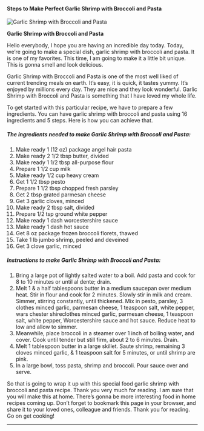             

#### Steps to Make Perfect Garlic Shrimp with Broccoli and Pasta

![Garlic Shrimp with Broccoli and Pasta](https://img-global.cpcdn.com/recipes/5927275349409792/751x532cq70/garlic-shrimp-with-broccoli-and-pasta-recipe-main-photo.jpg)

**Garlic Shrimp with Broccoli and Pasta**

Hello everybody, I hope you are having an incredible day today. Today, we’re going to make a special dish, garlic shrimp with broccoli and pasta. It is one of my favorites. This time, I am going to make it a little bit unique. This is gonna smell and look delicious.

Garlic Shrimp with Broccoli and Pasta is one of the most well liked of current trending meals on earth. It’s easy, it is quick, it tastes yummy. It’s enjoyed by millions every day. They are nice and they look wonderful. Garlic Shrimp with Broccoli and Pasta is something that I have loved my whole life.

To get started with this particular recipe, we have to prepare a few ingredients. You can have garlic shrimp with broccoli and pasta using 16 ingredients and 5 steps. Here is how you can achieve that.

##### The ingredients needed to make Garlic Shrimp with Broccoli and Pasta:

1.  Make ready 1 (12 oz) package angel hair pasta
2.  Make ready 2 1/2 tbsp butter, divided
3.  Make ready 1 1/2 tbsp all-purpose flour
4.  Prepare 1 1/2 cup milk
5.  Make ready 1/2 cup heavy cream
6.  Get 1 1/2 tbsp pesto
7.  Prepare 1 1/2 tbsp chopped fresh parsley
8.  Get 2 tbsp grated parmesan cheese
9.  Get 3 garlic cloves, minced
10.  Make ready 2 tbsp salt, divided
11.  Prepare 1/2 tsp ground white pepper
12.  Make ready 1 dash worcestershire sauce
13.  Make ready 1 dash hot sauce
14.  Get 8 oz package frozen broccoli florets, thawed
15.  Take 1 lb jumbo shrimp, peeled and deveined
16.  Get 3 clove garlic, minced

##### Instructions to make Garlic Shrimp with Broccoli and Pasta:

1.  Bring a large pot of lightly salted water to a boil. Add pasta and cook for 8 to 10 minutes or until al dente; drain.
2.  Melt 1 & a half tablespoons butter in a medium saucepan over medium heat. Stir in flour and cook for 2 minutes. Slowly stir in milk and cream. Simmer, stirring constantly, until thickened. Mix in pesto, parsley, 3 clothes minced garlic, parmesan cheese, 1 teaspoon salt, white pepper, wars chester shireclothes minced garlic, parmesan cheese, 1 teaspoon salt, white pepper, Worcestershire sauce and hot sauce. Reduce heat to low and allow to simmer.
3.  Meanwhile, place broccoli in a steamer over 1 inch of boiling water, and cover. Cook until tender but still firm, about 2 to 6 minutes. Drain.
4.  Melt 1 tablespoon butter in a large skillet. Saute shrimp, remaining 3 cloves minced garlic, & 1 teaspoon salt for 5 minutes, or until shrimp are pink.
5.  In a large bowl, toss pasta, shrimp and broccoli. Pour sauce over and serve.

So that is going to wrap it up with this special food garlic shrimp with broccoli and pasta recipe. Thank you very much for reading. I am sure that you will make this at home. There’s gonna be more interesting food in home recipes coming up. Don’t forget to bookmark this page in your browser, and share it to your loved ones, colleague and friends. Thank you for reading. Go on get cooking!

* * *